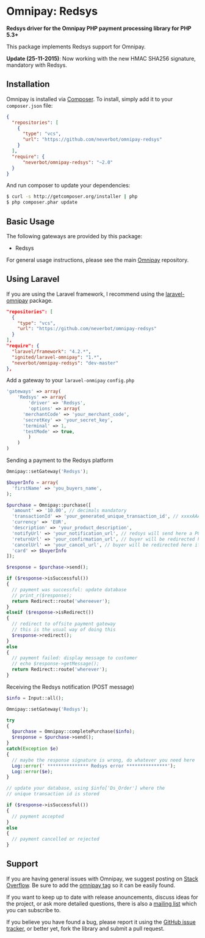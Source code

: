 # Omnipay: Redsys

**Redsys driver for the Omnipay PHP payment processing library for PHP 5.3+** 

This package implements Redsys support for Omnipay.

**Update (25-11-2015)**: Now working with the new HMAC SHA256 signature, mandatory with Redsys.

## Installation

Omnipay is installed via [Composer](http://getcomposer.org/). To install, simply add it
to your `composer.json` file:

```json
{
  "repositories": [
    {
      "type": "vcs",
      "url": "https://github.com/neverbot/omnipay-redsys"
    }
  ],
  "require": {
      "neverbot/omnipay-redsys": "~2.0"
  }
}
```

And run composer to update your dependencies:

```bash
$ curl -s http://getcomposer.org/installer | php
$ php composer.phar update
```

## Basic Usage

The following gateways are provided by this package:

* Redsys

For general usage instructions, please see the main [Omnipay](https://github.com/omnipay/omnipay)
repository.

## Using Laravel

If you are using the Laravel framework, I recommend using the [laravel-omnipay](https://github.com/ignited/laravel-omnipay) package.

```json
"repositories": [
  {
    "type": "vcs",
    "url": "https://github.com/neverbot/omnipay-redsys"
  }
],
"require": {
  "laravel/framework": "4.2.*",
  "ignited/laravel-omnipay": "1.*",
  "neverbot/omnipay-redsys": "dev-master"
},
```

Add a gateway to your `laravel-onmipay` `config.php`

```php
'gateways' => array(
	'Redsys' => array(
		'driver' => 'Redsys',
		'options' => array(
      'merchantCode' => 'your_merchant_code',
      'secretKey' => 'your_secret_key',
      'terminal' => 1,
      'testMode' => true,
		)
	)
)
```

Sending a payment to the Redsys platform

```php
Omnipay::setGateway('Redsys');

$buyerInfo = array(
  'firstName' => 'you_buyers_name',
);

$purchase = Omnipay::purchase([
  'amount' => '10.00', // decimals mandatory
  'transactionId' => 'your_generated_unique_transaction_id', // xxxxAAAAAAAA (4 numbers, 8 alphanumerics)
  'currency' => 'EUR',
  'description' => 'your_product_description',
  'notifyUrl' => 'your_notification_url', // redsys will send here a POST message
  'returnUrl' => 'your_confirmation_url', // buyer will be redirected here if purchase confirmed
  'cancelUrl' => 'your_cancel_url', // buyer will be redirected here if purchase cancelled or rejected
  'card' => $buyerInfo
]);

$response = $purchase->send();

if ($response->isSuccessful()) 
{
  // payment was successful: update database
  // print_r($response);
  return Redirect::route('whereever');
} 
elseif ($response->isRedirect())
{
  // redirect to offsite payment gateway
  // this is the usual way of doing this
  $response->redirect();
} 
else 
{
  // payment failed: display message to customer
  // echo $response->getMessage();
  return Redirect::route('wherever');
}
```
Receiving the Redsys notification (POST message)

```php
$info = Input::all();

Omnipay::setGateway('Redsys');

try
{
  $purchase = Omnipay::completePurchase($info);
  $response = $purchase->send();
}
catch(Exception $e)
{
  // maybe the response signature is wrong, do whatever you need here
  Log::error(' *************** Redsys error ***************');
  Log::error($e);      
}

// update your database, using $info['Ds_Order'] where the 
// unique transaction id is stored

if ($response->isSuccessful())
{
  // payment accepted 
}
else
{
  // payment cancelled or rejected
}
```

## Support

If you are having general issues with Omnipay, we suggest posting on
[Stack Overflow](http://stackoverflow.com/). Be sure to add the
[omnipay tag](http://stackoverflow.com/questions/tagged/omnipay) so it can be easily found.

If you want to keep up to date with release anouncements, discuss ideas for the project,
or ask more detailed questions, there is also a [mailing list](https://groups.google.com/forum/#!forum/omnipay) which
you can subscribe to.

If you believe you have found a bug, please report it using the [GitHub issue tracker](https://github.com/neverbot/omnipay-redsys/issues),
or better yet, fork the library and submit a pull request.
